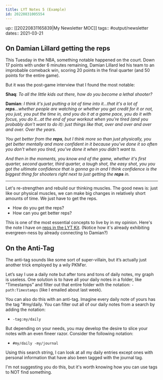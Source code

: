 ```yaml
---
title: LYT Notes 5 (Example)
id: 20220831005554
---
```

up:: [[20220831165839|My Newsletter MOC]]
tags:: #output/newsletter 
dates:: 2021-03-21

## On Damian Lillard getting the reps
This Tuesday in the NBA, something notable happened on the court. Down 17 points with under 6 minutes remaining, Damian Lillard led his team to an improbable comeback win, scoring 20 points in the final quarter (and 50 points for the entire game).

But it was the post-game interview that I found the most notable:

**Shaq**: *To all the little kids out there, how do you become a lethal shooter?*

**Damian**: *I think it's just putting a lot of time into it...that it's a lot of **reps**...whether people are watching or whether you get credit for it or not, you just, you put the time in, and you do it at a game pace, you do it with focus, you do it...at the end of your workout when you're tired (and you probably don't want to do it): just things like that, over and over and over and over. Over the years.*

*You get better from the **reps**, but I think more so than just physically, you get better mentally and more confident in it because you've done it so often you don't when you tired, you've done it when you didn't want to.*

*And then in the moments, you know end of the game, whether it's first quarter, second quarter, third quarter, a tough shot, the easy shot, you you got the ultimate confidence that is gonna go in and I think confidence is the biggest thing for shooters right next to just getting the **reps** in.*

---
Let's re-strengthen and rebuild our thinking muscles. The good news is: just like our physical muscles, we can make big changes in relatively short amounts of time. We just have to get the reps.

- How do you get the reps?
- How can you get better reps?

This is one of the most essential concepts to live by in my opinion. Here's the note I have on [reps in the LYT Kit](https://publish.obsidian.md/lyt-kit/Reps). (Notice how it's already exhibiting evergreen-ness by already connecting to Damian?)

## On the Anti-Tag
The anti-tag sounds like some sort of super-villain, but it’s actually just another trick employed by a wily PKM’er.

Let’s say I use a daily note but after tons and tons of daily notes, my graph is useless. One solution is to have all your daily notes in a folder, like “Timestamps” and filter out that entire folder with the notation: `-path:Timestamps` (like I emailed about last week).

You can also do this with an anti-tag. Imagine every daily note of yours has the tag "#my/daily. You can filter out all of our daily notes from a search by adding the notation:

- `-tag:my/daily`

But depending on your needs, you may develop the desire to slice your notes with an even fineer razor. Consider the following notation:

- `#my/daily -my/journal`

Using this search string, I can look at all my daily entries except ones with personal information that have also been tagged with the journal tag.

I'm not suggesting you do this, but it's worth knowing how you can use tags to NOT find something.
